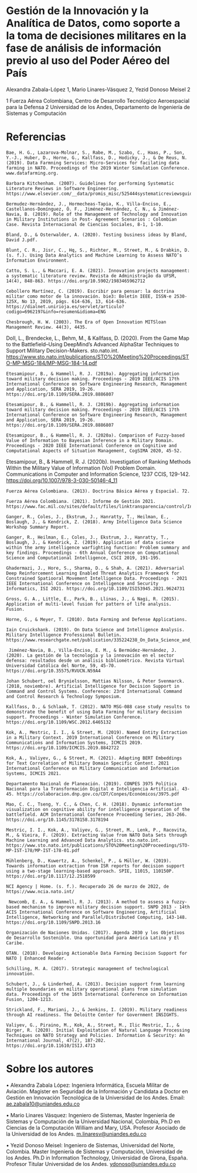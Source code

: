 # Gestión de la Innovación y la Analítica de Datos, como soporte a la toma de decisiones militares en la fase de análisis de información previo al uso del Poder Aéreo del País

Alexandra Zabala-López 1, Mario Linares-Vásquez 2, Yezid Donoso Meisel 2

1 Fuerza Aérea Colombiana, Centro de Desarrollo Tecnológico Aeroespacial para la Defensa
2 Universidad de los Andes, Departamento de Ingeniería de Sistemas y Computación

# Referencias


    Bae, H. G., Lazarova-Molnar, S., Rabe, M., Szabo, C., Haas, P., Son, Y.-J., Huber, D., Horne, G., Kallfass, D., Hodicky, J., & De Reus, N. (2019). Data Farmning Services: Micro-Services for facilating data farming in NATO. Proceedings of the 2019 Winter Simulation Conference. www.datafarming.org.
    
    Barbara Kitchenham. (2007). Guidelines for performing Systematic Literature Reviews in Software Engineering. https://www.elsevier.com/__data/promis_misc/525444systematicreviewsguide.pdf
    
    Bermudez-Hernández, J., Hormecheas-Tapia, K., Villa-Enciso, E., Castellanos-Domínguez, Ó. F., Jiménez-Hernández, C. N., & Jiménez-Navia, B. (2019). Role of the Management of Technology and Innovation in Military Institutions in Post- Agreement Scenarios : Colombian Case. Revista Internacional de Ciencias Sociales, 8-1, 1-10.
    
    Bland, D., & Osterwalder, A. (2020). Testing business ideas by Bland, David J.pdf.
    
    Blunt, C. R., Jisr, C., Hq, S., Richter, M., Street, M., & Drabkin, D. (s. f.). Using Data Analytics and Machine Learning to Assess NATO’s Information Environment.
    
    Catto, S. L., & Maccari, E. A. (2021). Innovation projects management: a systematic literature review. Revista de Administração da UFSM, 14(4), 848-863. https://doi.org/10.5902/1983465962712
    
    Cebollero Martínez, C. (2019). Escribir para pensar: la doctrina militar como motor de la innovación. bie3: Boletín IEEE, ISSN-e 2530-125X, No 13, 2019, págs. 614-636, 13, 614-636. https://dialnet.unirioja.es/servlet/articulo?codigo=6962197&info=resumen&idioma=ENG
    
    Chesbrough, H. W. (2003). The Era of Open Innovation MITSloan Management Review. 44(3), 4435.
Doll, L., Brendecke, L., Behm, M., & Kallfass, D. (2020). From the Game Map to the Battlefield–Using DeepMind’s Advanced AlphaStar Techniques to Support Military Decision-Makers. sto.nato.int. https://www.sto.nato.int/publications/STO%20Meeting%20Proceedings/STO-MP-MSG-184/MP-MSG-184-14.pdf

    Etesamipour, B., & Hammell, R. J. (2019a). Aggregating information toward military decision making. Proceedings - 2019 IEEE/ACIS 17th International Conference on Software Engineering Research, Management and Application, SERA 2019, 19-26. https://doi.org/10.1109/SERA.2019.8886807
    
    Etesamipour, B., & Hammell, R. J. (2019b). Aggregating information toward military decision making. Proceedings - 2019 IEEE/ACIS 17th International Conference on Software Engineering Research, Management and Application, SERA 2019, 19-26. https://doi.org/10.1109/SERA.2019.8886807
    
    Etesamipour, B., & Hammell, R. J. (2020a). Comparison of Fuzzy-based Value of Information to Bayesian Inference in a Military Domain. Proceedings - 2020 IEEE International Conference on Cognitive and Computational Aspects of Situation Management, CogSIMA 2020, 45-52. 
    
Etesamipour, B., & Hammell, R. J. (2020b). Investigation of Ranking Methods Within the Military Value of Information (VoI) Problem Domain. Communications in Computer and Information Science, 1237 CCIS, 129-142. https://doi.org/10.1007/978-3-030-50146-4_11
    
    Fuerza Aérea Colombiana. (2013). Doctrina Básica Aérea y Espacial. 72.
    
    Fuerza Aérea Colombiana. (2021). Informe de Gestión 2021. https://www.fac.mil.co/sites/default/files/linktransparencia/control/Informesgestion/informesFAC/Informe_Gestion_FAC_2021_VF.pdf
    
    Ganger, R., Coles, J., Ekstrum, J., Hanratty, T., Heilman, E., Boslaugh, J., & Kendrick, Z. (2018). Army Intelligence Data Science Workshop Summary Report.
    
    Ganger, R., Heilman, E., Coles, J., Ekstrum, J., Hanratty, T., Boslaugh, J., & Kendrick, Z. (2019). Application of data science within the army intelligence warfighting function: Problem summary and key findings. Proceedings - 6th Annual Conference on Computational Science and Computational Intelligence, CSCI 2019, 191-195. 
    
    Ghadermazi, J., Hore, S., Sharma, D., & Shah, A. (2021). Adversarial Deep Reinforcement Learning Enabled Threat Analytics Framework for Constrained Spatiooral Movement Intelligence Data. Proceedings - 2021 IEEE International Conference on Intelligence and Security Informatics, ISI 2021. https://doi.org/10.1109/ISI53945.2021.9624731
    
    Gross, G. A., Little, E., Park, B., Llinas, J., & Nagi, R. (2015). Application of multi-level fusion for pattern of life analysis. Fusion.
    
    Horne, G., & Meyer, T. (2010). Data Farming and Defense Applications.
    
    Iain Cruickshank. (2019). On Data Science and Intelligence Analysis. Military Intelligence Professional Bulletin. https://www.researchgate.net/publication/335224238_On_Data_Science_and_Intelligence_Analysis
    
     Jiménez-Navia, B., Villa-Enciso, E. M., & Bermúdez-Hernández, J. (2020). La gestión de la tecnología y la innovación en el sector defensa: resultados desde un análisis bibliométrico. Revista Virtual Universidad Católica del Norte, 59, 45-70. https://doi.org/10.35575/RVUCN.N59A4
     
    Johan Schubert, oel Brynielsson, Mattias Nilsson, & Peter Svenmarck. (2018, noviembre). Artificial Intelligence for Decision Support in Command and Control Systems. Conference: 23rd International Command and Control Research & Technology Symposium. 
    
    Kallfass, D., & Schlaak, T. (2012). NATO MSG-088 case study results to demonstrate the benefit of using Data Farming for military decision support. Proceedings - Winter Simulation Conference. https://doi.org/10.1109/WSC.2012.6465132
    
    Kok, A., Mestric, I. I., & Street, M. (2019). Named Entity Extraction in a Military Context. 2019 International Conference on Military Communications and Information Systems, ICMCIS 2019. https://doi.org/10.1109/ICMCIS.2019.8842722
    
    Kok, A., Valiyev, G., & Street, M. (2021). Adapting BERT Embeddings for Text Correlation of Military Domain Specific Content. 2021 International Conference on Military Communication and Information Systems, ICMCIS 2021. 
    
    Departamento Nacional de Planeación. (2019). CONPES 3975 Política Nacional para la Transformación Digital e Inteligencia Artificial. 43-45. https://colaboracion.dnp.gov.co/CDT/Conpes/Económicos/3975.pdf
    
    Mao, C. C., Tseng, Y. C., & Chen, C. H. (2018). Dynamic information visualization on cognitive ability for intelligence preparation of the battlefield. ACM International Conference Proceeding Series, 263-266. https://doi.org/10.1145/3178158.3178194
    
    Mestric, I. I., Kok, A., Valiyev, G., Street, M., Lenk, P., Racovita, M., & Vieira, F. (2019). Extracting Value from NATO Data Sets through Machine Learning and Advanced Data Analytics. sto.nato.int. https://www.sto.nato.int/publications/STO%20Meeting%20Proceedings/STO-MP-IST-178/MP-IST-178-01.pdf
    
    Mühlenberg, D., Kuwertz, A., Schenkel, P., & Müller, W. (2019). Towards information extraction from ISR reports for decision support using a two-stage learning-based approach. SPIE, 11015, 110150P. https://doi.org/10.1117/12.2518599 
    
    NCI Agency | Home. (s. f.). Recuperado 26 de marzo de 2022, de https://www.ncia.nato.int/
    
     Newcomb, E. A., & Hammell, R. J. (2013). A method to assess a fuzzy-based mechanism to improve military decision support. SNPD 2013 - 14th ACIS International Conference on Software Engineering, Artificial Intelligence, Networking and Parallel/Distributed Computing, 143-148. https://doi.org/10.1109/SNPD.2013.16
     
    Organización de Naciones Unidas. (2017). Agenda 2030 y los Objetivos de Desarrollo Sostenible. Una oportunidad para América Latina y El Caribe.
    
    OTAN. (2018). Developing Actionable Data Farming Decision Support for NATO | Enhanced Reader.
    
    Schilling, M. A. (2017). Strategic management of technological innovation.
    
    Schubert, J., & Linderhed, A. (2013). Decision support from learning multiple boundaries on military operational plans from simulation data. Proceedings of the 16th International Conference on Information Fusion, 1204-1213.
    
    Strickland, F., Mariani, J., & Jenkins, I. (2019). Military readiness through AI readiness. The Deloitte Center for Government INSIGHTS.

    Valiyev, G., Piraino, M., Kok, A., Street, M., Ilic Mestric, I., & Birger, R. (2020). Initial Exploitation of Natural Language Processing Techniques on NATO Strategy and Policies. Information & Security: An International Journal, 47(2), 187-202. https://doi.org/10.11610/ISIJ.4713
 

# Sobre los autores

• Alexandra Zabala López: Ingeniera Informática, Escuela Militar de Aviación. Magister en Seguridad de la Información y Candidata a Doctor en Gestión en Innovación Tecnológica de la Universidad de los Andes. Email: ae.zabala10@uniandes.edu.co

• Mario Linares Vásquez: Ingeniero de Sistemas, Master Ingeniería de Sistemas y Computación de la Universidad Nacional, Colombia, Ph.D en Ciencias de la Computación William and Mary, USA. Profesor Asociado de la Universidad de los Andes. m.linaresv@uniandes.edu.co
 
• Yezid Donoso Meisel: Ingeniero de Sistemas, Universidad del Norte, Colombia. Master Ingeniería de Sistemas y Computación, Universidad de los Andes. Ph.D in Information Technology, Universidad de Girona, España. Profesor Titular Universidad de los Andes. ydonoso@uniandes.edu.co


